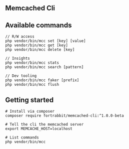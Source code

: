 ## Memcached Cli 

## Available commands

```
// R/W access
php vendor/bin/mcc set [key] [value]
php vendor/bin/mcc get [key]
php vendor/bin/mcc delete [key]

// Insights
php vendor/bin/mcc stats
php vendor/bin/mcc search [pattern]

// Dev tooling
php vendor/bin/mcc faker [prefix]
php vendor/bin/mcc flush 
```

## Getting started


```
# Install via composer
composer require fortrabbit/memcached-cli:^1.0.0-beta
```

```
# Tell the cli the memcached server 
export MEMCACHE_HOST=localhost

# List commands
php vendor/bin/mcc
```
